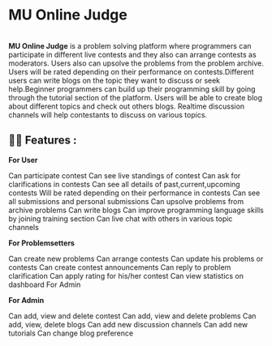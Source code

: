 # MU Online Judge
<br>
<b>MU Online Judge</b> is a problem solving platform where programmers can participate in different live contests and they also can arrange contests as moderators. Users also can upsolve the problems from the problem archive. Users will be rated depending on their performance on contests.Different users can write blogs on the topic they want to discuss or seek help.Beginner programmers can build up their programming skill by going through the tutorial section of the platform. Users will be able to create blog about different topics and check out others blogs. Realtime discussion channels will help contestants to discuss on various topics.

## 🤙🏻 Features :
<b>For User</b>

Can participate contest
Can see live standings of contest
Can ask for clarifications in contests
Can see all details of past,current,upcoming contests
Will be rated depending on their performance in contests
Can see all submissions and personal submissions
Can upsolve problems from archive problems
Can write blogs
Can improve programming language skills by joining training section
Can live chat with others in various topic channels


<b>For Problemsetters</b>

Can create new problems
Can arrange contests
Can update his problems or contests
Can create contest announcements
Can reply to problem clarification
Can apply rating for his/her contest
Can view statistics on dashboard
For Admin

<b>For Admin</b>

Can add, view and delete contest
Can add, view and delete problems
Can add, view, delete blogs
Can add new discussion channels
Can add new tutorials
Can change blog preference
